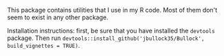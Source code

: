 This package contains utilities that I use in my R code. Most of them don't seem to exist in any other package. 

Installation instructions: first, be sure that you have installed the 
`devtools` package. Then run `devtools::install_github('jbullock35/Bullock', build_vignettes = TRUE)`. 
